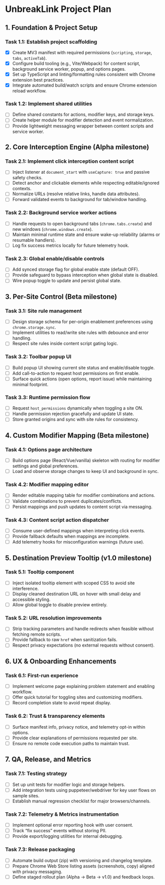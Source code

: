 # UnbreakLink Project Plan

## 1. Foundation & Project Setup

### Task 1.1: Establish project scaffolding
- [x] Create MV3 manifest with required permissions (`scripting`, `storage`, `tabs`, `activeTab`).
- [x] Configure build tooling (e.g., Vite/Webpack) for content script, background service worker, popup, and options pages.
- [x] Set up TypeScript and linting/formatting rules consistent with Chrome extension best practices.
- [x] Integrate automated build/watch scripts and ensure Chrome extension reload workflow.

### Task 1.2: Implement shared utilities
- [ ] Define shared constants for actions, modifier keys, and storage keys.
- [ ] Create helper module for modifier detection and event normalization.
- [ ] Provide lightweight messaging wrapper between content scripts and service worker.

## 2. Core Interception Engine (Alpha milestone)

### Task 2.1: Implement click interception content script
- [ ] Inject listener at `document_start` with `useCapture: true` and passive safety checks.
- [ ] Detect anchor and clickable elements while respecting editable/ignored contexts.
- [ ] Normalize URLs (resolve relative links, handle data attributes).
- [ ] Forward validated events to background for tab/window handling.

### Task 2.2: Background service worker actions
- [ ] Handle requests to open background tabs (`chrome.tabs.create`) and new windows (`chrome.windows.create`).
- [ ] Maintain minimal runtime state and ensure wake-up reliability (alarms or resumable handlers).
- [ ] Log fix success metrics locally for future telemetry hook.

### Task 2.3: Global enable/disable controls
- [ ] Add synced storage flag for global enable state (default OFF).
- [ ] Provide safeguard to bypass interception when global state is disabled.
- [ ] Wire popup toggle to update and persist global state.

## 3. Per-Site Control (Beta milestone)

### Task 3.1: Site rule management
- [ ] Design storage schema for per-origin enablement preferences using `chrome.storage.sync`.
- [ ] Implement utilities to read/write site rules with debounce and error handling.
- [ ] Respect site rules inside content script gating logic.

### Task 3.2: Toolbar popup UI
- [ ] Build popup UI showing current site status and enable/disable toggle.
- [ ] Add call-to-action to request host permissions on first enable.
- [ ] Surface quick actions (open options, report issue) while maintaining minimal footprint.

### Task 3.3: Runtime permission flow
- [ ] Request `host_permissions` dynamically when toggling a site ON.
- [ ] Handle permission rejection gracefully and update UI state.
- [ ] Store granted origins and sync with site rules for consistency.

## 4. Custom Modifier Mapping (Beta milestone)

### Task 4.1: Options page architecture
- [ ] Build options page (React/Vue/vanilla) skeleton with routing for modifier settings and global preferences.
- [ ] Load and observe storage changes to keep UI and background in sync.

### Task 4.2: Modifier mapping editor
- [ ] Render editable mapping table for modifier combinations and actions.
- [ ] Validate combinations to prevent duplicates/conflicts.
- [ ] Persist mappings and push updates to content script via messaging.

### Task 4.3: Content script action dispatcher
- [ ] Consume user-defined mappings when interpreting click events.
- [ ] Provide fallback defaults when mappings are incomplete.
- [ ] Add telemetry hooks for misconfiguration warnings (future use).

## 5. Destination Preview Tooltip (v1.0 milestone)

### Task 5.1: Tooltip component
- [ ] Inject isolated tooltip element with scoped CSS to avoid site interference.
- [ ] Display cleaned destination URL on hover with small delay and accessible styling.
- [ ] Allow global toggle to disable preview entirely.

### Task 5.2: URL resolution improvements
- [ ] Strip tracking parameters and handle redirects when feasible without fetching remote scripts.
- [ ] Provide fallback to raw `href` when sanitization fails.
- [ ] Respect privacy expectations (no external requests without consent).

## 6. UX & Onboarding Enhancements

### Task 6.1: First-run experience
- [ ] Implement welcome page explaining problem statement and enabling workflow.
- [ ] Offer quick tutorial for toggling sites and customizing modifiers.
- [ ] Record completion state to avoid repeat display.

### Task 6.2: Trust & transparency elements
- [ ] Surface manifest info, privacy notice, and telemetry opt-in within options.
- [ ] Provide clear explanations of permissions requested per site.
- [ ] Ensure no remote code execution paths to maintain trust.

## 7. QA, Release, and Metrics

### Task 7.1: Testing strategy
- [ ] Set up unit tests for modifier logic and storage helpers.
- [ ] Add integration tests using puppeteer/webdriver for key user flows on sample sites.
- [ ] Establish manual regression checklist for major browsers/channels.

### Task 7.2: Telemetry & Metrics instrumentation
- [ ] Implement optional error reporting hook with user consent.
- [ ] Track “fix success” events without storing PII.
- [ ] Provide export/logging utilities for internal debugging.

### Task 7.3: Release packaging
- [ ] Automate build output (zip) with versioning and changelog template.
- [ ] Prepare Chrome Web Store listing assets (screenshots, copy) aligned with privacy messaging.
- [ ] Define staged rollout plan (Alpha → Beta → v1.0) and feedback loops.
